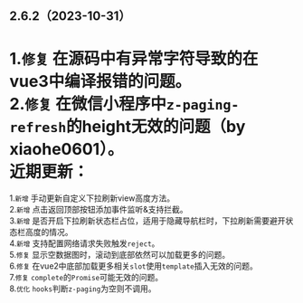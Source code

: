 ## 2.6.2（2023-10-31）
1.`修复` 在源码中有异常字符导致的在vue3中编译报错的问题。  
2.`修复` 在微信小程序中`z-paging-refresh`的height无效的问题（by xiaohe0601）。  
近期更新：  
=============================  
1.`新增` 手动更新自定义下拉刷新view高度方法。  
2.`新增` 点击返回顶部按钮添加事件监听&支持拦截。  
3.`新增` 是否开启下拉刷新状态栏占位，适用于隐藏导航栏时，下拉刷新需要避开状态栏高度的情况。  
4.`新增` 支持配置网络请求失败触发`reject`。  
5.`修复` 显示空数据图时，滚动到底部依然可以加载更多的问题。  
6.`修复` 在vue2中底部加载更多相关`slot`使用`template`插入无效的问题。  
7.`修复` `complete`的`Promise`可能无效的问题。  
8.`优化` `hooks`判断`z-paging`为空则不调用。 
  


